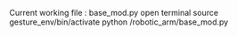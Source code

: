Current working file : base_mod.py
open terminal
  source gesture_env/bin/activate
  python /robotic_arm/base_mod.py
